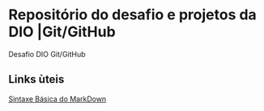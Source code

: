# Repositório do desafio e projetos da DIO |Git/GitHub
 Desafio DIO Git/GitHub
 
 ## Links ùteis
[Sintaxe Básica do MarkDown](https://www.markdownguide.org/basic-syntax/)
